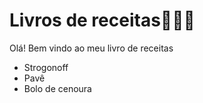 # Livros de receitas:book::man_cook:

Olá! Bem vindo ao meu livro de receitas

- Strogonoff
- Pavê
- Bolo de cenoura

